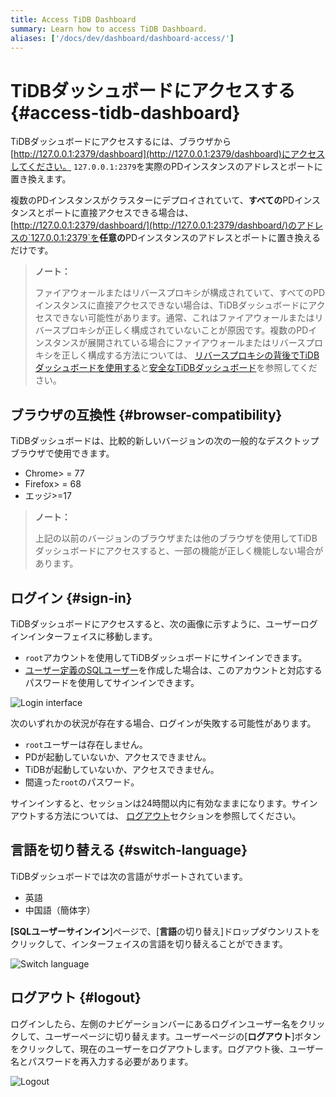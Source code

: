 ```yaml
---
title: Access TiDB Dashboard
summary: Learn how to access TiDB Dashboard.
aliases: ['/docs/dev/dashboard/dashboard-access/']
---
```


# TiDBダッシュボードにアクセスする {#access-tidb-dashboard}

TiDBダッシュボードにアクセスするには、ブラウザから[http://127.0.0.1:2379/dashboard](http://127.0.0.1:2379/dashboard)にアクセスしてください。 `127.0.0.1:2379`を実際のPDインスタンスのアドレスとポートに置き換えます。

複数のPDインスタンスがクラスターにデプロイされていて、<strong>すべての</strong>PDインスタンスとポートに直接アクセスできる場合は、 [http://127.0.0.1:2379/dashboard/](http://127.0.0.1:2379/dashboard/)のアドレスの`127.0.0.1:2379`を<strong>任意の</strong>PDインスタンスのアドレスとポートに置き換えるだけです。

> <strong>ノート：</strong>
>
> ファイアウォールまたはリバースプロキシが構成されていて、すべてのPDインスタンスに直接アクセスできない場合は、TiDBダッシュボードにアクセスできない可能性があります。通常、これはファイアウォールまたはリバースプロキシが正しく構成されていないことが原因です。複数のPDインスタンスが展開されている場合にファイアウォールまたはリバースプロキシを正しく構成する方法については、 [リバースプロキシの背後でTiDBダッシュボードを使用する](/dashboard/dashboard-ops-reverse-proxy.md)と[安全なTiDBダッシュボード](/dashboard/dashboard-ops-security.md)を参照してください。

## ブラウザの互換性 {#browser-compatibility}

TiDBダッシュボードは、比較的新しいバージョンの次の一般的なデスクトップブラウザで使用できます。

-   Chrome&gt; = 77
-   Firefox&gt; = 68
-   エッジ&gt;=17

> <strong>ノート：</strong>
>
> 上記の以前のバージョンのブラウザまたは他のブラウザを使用してTiDBダッシュボードにアクセスすると、一部の機能が正しく機能しない場合があります。

## ログイン {#sign-in}

TiDBダッシュボードにアクセスすると、次の画像に示すように、ユーザーログインインターフェイスに移動します。

-   `root`アカウントを使用してTiDBダッシュボードにサインインできます。
-   [ユーザー定義のSQLユーザー](/dashboard/dashboard-user.md)を作成した場合は、このアカウントと対応するパスワードを使用してサインインできます。

![Login interface](/media/dashboard/dashboard-access-login.png)

次のいずれかの状況が存在する場合、ログインが失敗する可能性があります。

-   `root`ユーザーは存在しません。
-   PDが起動していないか、アクセスできません。
-   TiDBが起動していないか、アクセスできません。
-   間違った`root`のパスワード。

サインインすると、セッションは24時間以内に有効なままになります。サインアウトする方法については、 [ログアウト](#logout)セクションを参照してください。

## 言語を切り替える {#switch-language}

TiDBダッシュボードでは次の言語がサポートされています。

-   英語
-   中国語（簡体字）

<strong>[SQLユーザーサインイン</strong>]ページで、[<strong>言語</strong>の切り替え]ドロップダウンリストをクリックして、インターフェイスの言語を切り替えることができます。

![Switch language](/media/dashboard/dashboard-access-switch-language.png)

## ログアウト {#logout}

ログインしたら、左側のナビゲーションバーにあるログインユーザー名をクリックして、ユーザーページに切り替えます。ユーザーページの[<strong>ログアウト</strong>]ボタンをクリックして、現在のユーザーをログアウトします。ログアウト後、ユーザー名とパスワードを再入力する必要があります。

![Logout](/media/dashboard/dashboard-access-logout.png)
